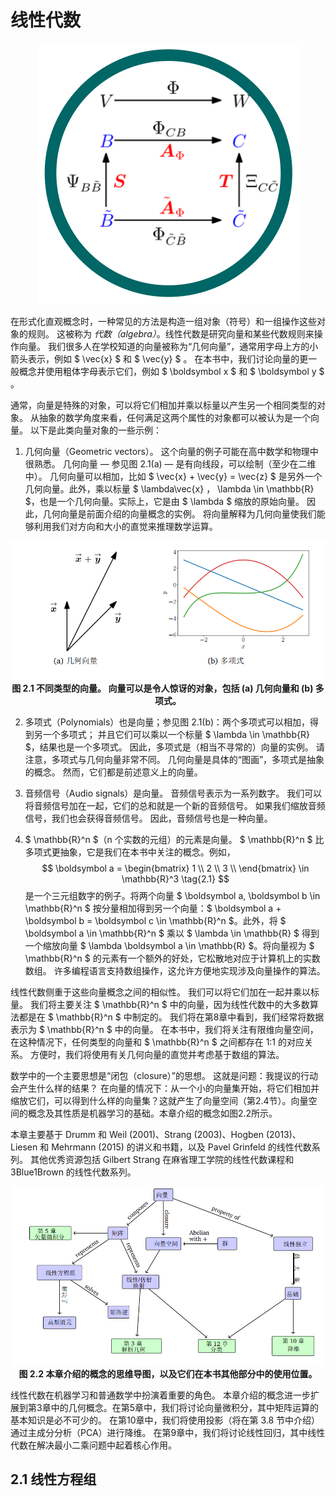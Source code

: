 # 线性代数

<p align="center">
  <img src="https://raw.githubusercontent.com/dxxzst/mml-book-chinese/main/docs/images/LinearAlgebra.png" alt="LinearA lgebra" title="线性代数 LinearA lgebra" /><br>
</p>

在形式化直观概念时，一种常见的方法是构造一组对象（符号）和一组操作这些对象的规则。 这被称为 _代数（algebra）_。线性代数是研究向量和某些代数规则来操作向量。 我们很多人在学校知道的向量被称为“几何向量”，通常用字母上方的小箭头表示，例如 $ \vec{x} $ 和 $ \vec{y} $ 。 在本书中，我们讨论向量的更一般概念并使用粗体字母表示它们，例如 $ \boldsymbol x $ 和 $ \boldsymbol y $ 。

通常，向量是特殊的对象，可以将它们相加并乘以标量以产生另一个相同类型的对象。 从抽象的数学角度来看，任何满足这两个属性的对象都可以被认为是一个向量。 以下是此类向量对象的一些示例：

1. 几何向量（Geometric vectors）。 这个向量的例子可能在高中数学和物理中很熟悉。 几何向量 — 参见图 2.1(a) — 是有向线段，可以绘制（至少在二维中）。 几何向量可以相加，比如 $ \vec{x} +  \vec{y} = \vec{z} $ 是另外一个几何向量。此外，乘以标量 $ \lambda\vec{x} $，$ \lambda \in \mathbb{R} $，也是一个几何向量。实际上，它是由 $ \lambda $ 缩放的原始向量。 因此，几何向量是前面介绍的向量概念的实例。 将向量解释为几何向量使我们能够利用我们对方向和大小的直觉来推理数学运算。

<p align="center">
  <img src="https://raw.githubusercontent.com/dxxzst/mml-book-chinese/main/docs/images/Figure2.1.png" alt="不同类型的向量。 向量可以是令人惊讶的对象，包括 (a) 几何向量和 (b) 多项式。" title="不同类型的向量。 向量可以是令人惊讶的对象，包括 (a) 几何向量和 (b) 多项式。" /><br>
  <b>图 2.1 不同类型的向量。 向量可以是令人惊讶的对象，包括 (a) 几何向量和 (b) 多项式。</b><br>
</p>

2. 多项式（Polynomials）也是向量；参见图 2.1(b)：两个多项式可以相加，得到另一个多项式； 并且它们可以乘以一个标量 $ \lambda \in \mathbb{R} $，结果也是一个多项式。 因此，多项式是（相当不寻常的）向量的实例。 请注意，多项式与几何向量非常不同。 几何向量是具体的“图画”，多项式是抽象的概念。 然而，它们都是前述意义上的向量。

3. 音频信号（Audio signals）是向量。 音频信号表示为一系列数字。 我们可以将音频信号加在一起，它们的总和就是一个新的音频信号。 如果我们缩放音频信号，我们也会获得音频信号。 因此，音频信号也是一种向量。

4. $ \mathbb{R}^n $（n 个实数的元组）的元素是向量。  $ \mathbb{R}^n $ 比多项式更抽象，它是我们在本书中关注的概念。例如，
$$ \boldsymbol a = \begin{bmatrix} 1 \\ 2 \\ 3 \\ \end{bmatrix} \in \mathbb{R}^3 \tag{2.1} $$
是一个三元组数字的例子。将两个向量 $ \boldsymbol a, \boldsymbol b \in \mathbb{R}^n $ 按分量相加得到另一个向量：$ \boldsymbol a + \boldsymbol b = \boldsymbol c \in \mathbb{R}^n $。此外，将 $ \boldsymbol a \in \mathbb{R}^n $ 乘以 $ \lambda \in \mathbb{R} $ 得到一个缩放向量 $ \lambda \boldsymbol a \in \mathbb{R} $。将向量视为 $ \mathbb{R}^n $ 的元素有一个额外的好处，它松散地对应于计算机上的实数数组。 许多编程语言支持数组操作，这允许方便地实现涉及向量操作的算法。

线性代数侧重于这些向量概念之间的相似性。 我们可以将它们加在一起并乘以标量。 我们将主要关注 $ \mathbb{R}^n $ 中的向量，因为线性代数中的大多数算法都是在 $ \mathbb{R}^n $ 中制定的。 我们将在第8章中看到，我们经常将数据表示为 $ \mathbb{R}^n $ 中的向量。 在本书中，我们将关注有限维向量空间，在这种情况下，任何类型的向量和 $ \mathbb{R}^n $ 之间都存在 1:1 的对应关系。 方便时，我们将使用有关几何向量的直觉并考虑基于数组的算法。

数学中的一个主要思想是“闭包（closure）”的思想。 这就是问题：我提议的行动会产生什么样的结果？ 在向量的情况下：从一个小的向量集开始，将它们相加并缩放它们，可以得到什么样的向量集？这就产生了向量空间（第2.4节）。向量空间的概念及其性质是机器学习的基础。本章介绍的概念如图2.2所示。

本章主要基于 Drumm 和 Weil (2001)、Strang (2003)、Hogben (2013)、Liesen 和 Mehrmann (2015) 的讲义和书籍，以及 Pavel Grinfeld 的线性代数系列。 其他优秀资源包括 Gilbert Strang 在麻省理工学院的线性代数课程和 3Blue1Brown 的线性代数系列。

<p align="center">
  <img src="https://raw.githubusercontent.com/dxxzst/mml-book-chinese/main/docs/images/Figure2.2.png" alt="图 2.2 本章介绍的概念的思维导图，以及它们在本书其他部分中的使用位置。" title="图 2.2 本章介绍的概念的思维导图，以及它们在本书其他部分中的使用位置。" /><br>
   <b>图 2.2 本章介绍的概念的思维导图，以及它们在本书其他部分中的使用位置。</b><br>
</p>


线性代数在机器学习和普通数学中扮演着重要的角色。 本章介绍的概念进一步扩展到第3章中的几何概念。在第5章中，我们将讨论向量微积分，其中矩阵运算的基本知识是必不可少的。 在第10章中，我们将使用投影（将在第 3.8 节中介绍）通过主成分分析（PCA）进行降维。 在第9章中，我们将讨论线性回归，其中线性代数在解决最小二乘问题中起着核心作用。

## 2.1 线性方程组